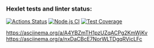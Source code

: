 ### Hexlet tests and linter status:
[![Actions Status](https://github.com/OnlySkillsR/frontend-project-46/actions/workflows/hexlet-check.yml/badge.svg)](https://github.com/OnlySkillsR/frontend-project-46/actions)
[![Node.js CI](https://github.com/OnlySkillsR/frontend-project-46/workflows/nodejs.yml/badge.svg)](https://github.com/OnlySkillsR/frontend-project-46/actions)
[![Test Coverage](https://api.codeclimate.com/v1/badges/504bda6db05e1dc1c824/test_coverage)](https://codeclimate.com/github/OnlySkillsR/frontend-project-46/test_coverage)

https://asciinema.org/a/A4YBZmTH1pzUZqACPg2KmWjKv
https://asciinema.org/a/nxDaCBcE7NorWLTDgqRVicLFc 

